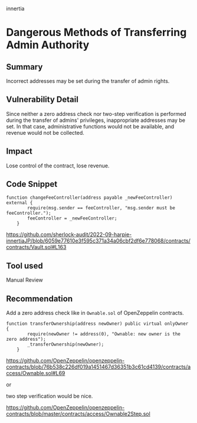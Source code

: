 innertia
# Dangerous Methods of Transferring Admin Authority

## Summary
Incorrect addresses may be set during the transfer of admin rights.
## Vulnerability Detail
Since neither a zero address check nor two-step verification is performed during the transfer of admins' privileges, inappropriate addresses may be set.
In that case, administrative functions would not be available, and revenue would not be collected.
## Impact
Lose control of the contract, lose revenue.
## Code Snippet
```
function changeFeeController(address payable _newFeeController) external {
        require(msg.sender == feeController, "msg.sender must be feeController.");
        feeController = _newFeeController;
    }
```
https://github.com/sherlock-audit/2022-09-harpie-innertiaJP/blob/6059e77610e3f595c371a34a06cbf2df6e778068/contracts/contracts/Vault.sol#L163
## Tool used

Manual Review

## Recommendation
Add a zero address check like in `Ownable.sol` of OpenZeppelin contracts.
```
function transferOwnership(address newOwner) public virtual onlyOwner {
        require(newOwner != address(0), "Ownable: new owner is the zero address");
        _transferOwnership(newOwner);
    }
```
https://github.com/OpenZeppelin/openzeppelin-contracts/blob/76b538c226df019a1451467d36351b3c61cd4139/contracts/access/Ownable.sol#L69

or 

two step verification would be nice.

https://github.com/OpenZeppelin/openzeppelin-contracts/blob/master/contracts/access/Ownable2Step.sol
